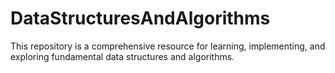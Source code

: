 # DataStructuresAndAlgorithms
This repository is a comprehensive resource for learning, implementing, and exploring fundamental data structures and algorithms. 
